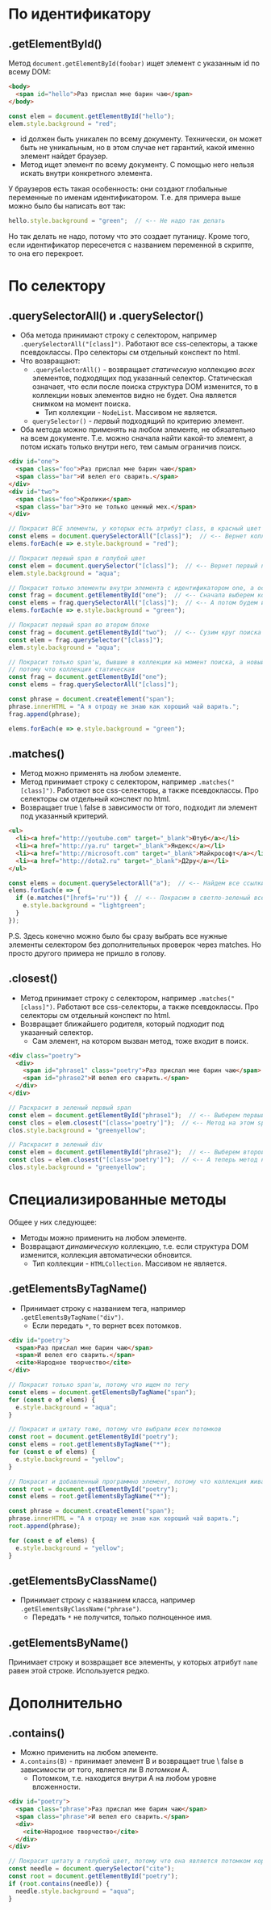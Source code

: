 # По идентификатору

## .getElementById()

Метод `document.getElementById(foobar)` ищет элемент с указанным id по всему DOM:

```html
<body>
  <span id="hello">Раз прислал мне барин чаю</span>
</body>
```

```javascript
const elem = document.getElementById("hello");
elem.style.background = "red";
```

* id должен быть уникален по всему документу. Технически, он может быть не уникальным, но в этом случае нет гарантий, какой именно элемент найдет браузер. 
* Метод ищет элемент по всему документу. С помощью него нельзя искать внутри конкретного элемента.

У браузеров есть такая особенность: они создают глобальные переменные по именам идентификатором. Т.е. для примера выше можно было бы написать вот так:

```javascript
hello.style.background = "green";  // <-- Не надо так делать
```

Но так делать не надо, потому что это создает путаницу. Кроме того, если идентификатор пересечется с названием переменной в скрипте, то она его перекроет.

# По селектору

## .querySelectorAll() и .querySelector()

* Оба метода принимают строку с селектором, например `.querySelectorAll("[class]")`. Работают все css-селекторы, а также псевдоклассы. Про селекторы см отдельный конспект по html.
* Что возвращают:
  * `.querySelectorAll()` - возвращает *статическую* коллекцию *всех* элементов, подходящих под указанный селектор. Статическая означает, что если после поиска структура DOM изменится, то в коллекции новых элементов видно не будет. Она является снимком на момент поиска.
    * Тип коллекции - `NodeList`. Массивом не является.
  * `querySelector()` - *первый* подходящий по критерию элемент.
* Оба метода можно применять на любом элементе, не обязательно на всем документе. Т.е. можно сначала найти какой-то элемент, а потом искать только внутри него, тем самым ограничив поиск.

```html
<div id="one">
  <span class="foo">Раз прислал мне барин чаю</span>
  <span class="bar">И велел его сварить.</span>
</div>
<div id="two">
  <span class="foo">Кролики</span>
  <span class="bar">Это не только ценный мех.</span>
</div>
```

```javascript
// Покрасит ВСЕ элементы, у которых есть атрибут class, в красный цвет
const elems = document.querySelectorAll("[class]");  // <-- Вернет коллекцию
elems.forEach(e => e.style.background = "red");

// Покрасит первый span в голубой цвет
const elem = document.querySelector("[class]");  // <-- Вернет первый подходящий элемент
elem.style.background = "aqua";
```

```javascript
// Покрасит только элементы внутри элемента с идентификатором one, а остальные нет, хотя у них селектор подходит
const frag = document.getElementById("one");  // <-- Сначала выберем конкретный элемент
const elems = frag.querySelectorAll("[class]");  // <-- А потом будем искать по селектору только в нем
elems.forEach(e => e.style.background = "green");

// Покрасит первый span во втором блоке
const frag = document.getElementById("two");  // <-- Сузим круг поиска
const elem = frag.querySelector("[class]");
elem.style.background = "aqua";
```

```javascript
// Покрасит только span'ы, бывшие в коллекции на момент поиска, а новый span не покрасит,
// потому что коллекция статическая
const frag = document.getElementById("one");
const elems = frag.querySelectorAll("[class]");

const phrase = document.createElement("span");
phrase.innerHTML = "А я отроду не знаю как хороший чай варить.";
frag.append(phrase);

elems.forEach(e => e.style.background = "green");
```



## .matches()

* Метод можно применять на любом элементе.
* Метод принимает строку с селектором, например `.matches("[class]")`. Работают все css-селекторы, а также псевдоклассы. Про селекторы см отдельный конспект по html.
* Возвращает true \ false в зависимости от того, подходит ли элемент под указанный критерий.

```html
<ul>
  <li><a href="http://youtube.com" target="_blank">Ютуб</a></li>
  <li><a href="http://ya.ru" target="_blank">Яндекс</a></li>
  <li><a href="http://microsoft.com" target="_blank">Майкрософт</a></li>
  <li><a href="http://dota2.ru" target="_blank">Д2ру</a></li>
</ul>
```

```javascript
const elems = document.querySelectorAll("a");  // <-- Найдем все ссылки
elems.forEach(e => {
  if (e.matches("[href$='ru'")) {  // <-- Покрасим в светло-зеленый все сайты в .ru-домене
    e.style.background = "lightgreen";
  }
});
```

P.S. Здесь конечно можно было бы сразу выбрать все нужные элементы селектором без дополнительных проверок через matches. Но просто другого примера не пришло в голову.

## .closest()

* Метод принимает строку с селектором, например `.matches("[class]")`. Работают все css-селекторы, а также псевдоклассы. Про селекторы см отдельный конспект по html.
* Возвращает ближайшего родителя, который подходит под указанный селектор.
  * Сам элемент, на котором вызван метод, тоже входит в поиск.

```html
<div class="poetry">
  <div>
    <span id="phrase1" class="poetry">Раз прислал мне барин чаю</span>
    <span id="phrase2">И велел его сварить.</span>
  </div>
</div>
```

```javascript
// Раскрасит в зеленый первый span
const elem = document.getElementById("phrase1");  // <-- Выберем первый span
const clos = elem.closest("[class='poetry']");  // <-- Метод на этом span найдет этот же span
clos.style.background = "greenyellow";
```

```javascript
// Раскрасит в зеленый div
const elem = document.getElementById("phrase2");  // <-- Выберем второй span
const clos = elem.closest("[class='poetry']");  // <-- А теперь метод на span найдет уже div
clos.style.background = "greenyellow";
```

# Специализированные методы

Общее у них следующее:

* Методы можно применить на любом элементе.
* Возвращают *динамическую* коллекцию, т.е. если структура DOM изменится, коллекция автоматически обновится.
  * Тип коллекции - `HTMLCollection`. Массивом не является.

## .getElementsByTagName()

* Принимает строку с названием тега, например `.getElementsByTagName("div")`.
  * Если передать `*`, то вернет всех потомков.

```html
<div id="poetry">
  <span>Раз прислал мне барин чаю</span>
  <span>И велел его сварить.</span>
  <cite>Народное творчество</cite>
</div>
```

```javascript
// Покрасит только span'ы, потому что ищем по тегу
const elems = document.getElementsByTagName("span");
for (const e of elems) {
  e.style.background = "aqua";
}
```

```javascript
// Покрасит и цитату тоже, потому что выбрали всех потомков
const root = document.getElementById("poetry");
const elems = root.getElementsByTagName("*");
for (const e of elems) {
  e.style.background = "yellow";
}
```

```javascript
// Покрасит и добавленный программно элемент, потому что коллекция живая
const root = document.getElementById("poetry");
const elems = root.getElementsByTagName("*");

const phrase = document.createElement("span");
phrase.innerHTML = "А я отроду не знаю как хороший чай варить.";
root.append(phrase);

for (const e of elems) {
  e.style.background = "yellow";
}
```

## .getElementsByClassName()

* Принимает строку с названием класса, например `.getElementsByClassName("phrase")`.
  * Передать `*` не получится, только полноценное имя.

## .getElementsByName()

Принимает строку и возвращает все элементы, у которых атрибут `name` равен этой строке. Используется редко.

# Дополнительно

## .contains()

* Можно применить на любом элементе.
* `A.contains(B)` - принимает элемент В и возвращает true \ false в зависимости от того, является ли В *потомком* А.
  * Потомком, т.е. находится внутри А на любом уровне вложенности.

```html
<div id="poetry">
  <span class="phrase">Раз прислал мне барин чаю</span>
  <span class="phrase">И велел его сварить.</span>
  <div>
    <cite>Народное творчество</cite>
  </div>
</div>
```

```javascript
// Покрасит цитату в голубой цвет, потому что она является потомком корневого div'а
const needle = document.querySelector("cite");
const root = document.getElementById("poetry");
if (root.contains(needle)) {
  needle.style.background = "aqua";
}
```

